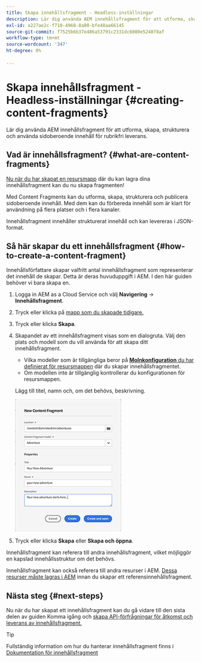 ```yaml
---
title: Skapa innehållsfragment - Headless-inställningar
description: Lär dig använda AEM innehållsfragment för att utforma, skapa, strukturera och använda sidoberoende innehåll för rubrikfri leverans.
exl-id: a227ae2c-f710-4968-8a00-bfe48aa66145
source-git-commit: f7525b6b37e486a53791c2331dc6000e5248f8af
workflow-type: tm+mt
source-wordcount: '347'
ht-degree: 0%

---
```


# Skapa innehållsfragment - Headless-inställningar {#creating-content-fragments}

Lär dig använda AEM innehållsfragment för att utforma, skapa, strukturera och använda sidoberoende innehåll för rubrikfri leverans.

## Vad är innehållsfragment? {#what-are-content-fragments}

[Nu när du har skapat en resursmapp](create-assets-folder.md) där du kan lagra dina innehållsfragment kan du nu skapa fragmenten!

Med Content Fragments kan du utforma, skapa, strukturera och publicera sidoberoende innehåll. Med dem kan du förbereda innehåll som är klart för användning på flera platser och i flera kanaler.

Innehållsfragment innehåller strukturerat innehåll och kan levereras i JSON-format.

## Så här skapar du ett innehållsfragment {#how-to-create-a-content-fragment}

Innehållsförfattare skapar valfritt antal innehållsfragment som representerar det innehåll de skapar. Detta är deras huvuduppgift i AEM. I den här guiden behöver vi bara skapa en.

1. Logga in AEM as a Cloud Service och välj **Navigering** -> **Innehållsfragment**.

1. Tryck eller klicka på [mapp som du skapade tidigare.](create-assets-folder.md)
1. Tryck eller klicka **Skapa**.
1. Skapandet av ett innehållsfragment visas som en dialogruta.
Välj den plats och modell som du vill använda för att skapa ditt innehållsfragment.

   * Vilka modeller som är tillgängliga beror på [**Molnkonfiguration** du har definierat för resursmappen](create-assets-folder.md) där du skapar innehållsfragmentet.
   * Om modellen inte är tillgänglig kontrollerar du konfigurationen för resursmappen.

   Lägg till titel, namn och, om det behövs, beskrivning.

   ![Dialogrutan Skapa nytt innehållsfragment](/help/sites-cloud/administering/content-fragments/assets/cfc-console-create.png)

1. Tryck eller klicka **Skapa** eller  **Skapa och öppna**.

Innehållsfragment kan referera till andra innehållsfragment, vilket möjliggör en kapslad innehållsstruktur om det behövs.

Innehållsfragment kan också referera till andra resurser i AEM. [Dessa resurser måste lagras i AEM](/help/assets/manage-digital-assets.md) innan du skapar ett referensinnehållsfragment.

## Nästa steg {#next-steps}

Nu när du har skapat ett innehållsfragment kan du gå vidare till den sista delen av guiden Komma igång och [skapa API-förfrågningar för åtkomst och leverans av innehållsfragment.](create-api-request.md)

>[!TIP]
>
>Fullständig information om hur du hanterar innehållsfragment finns i [Dokumentation för innehållsfragment](/help/sites-cloud/administering/content-fragments/content-fragments.md)

